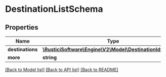 # DestinationListSchema

## Properties
Name | Type | Description | Notes
------------ | ------------- | ------------- | -------------
**destinations** | [**\RusticiSoftware\Engine\V2\Model\DestinationIdSchema[]**](DestinationIdSchema.md) |  | 
**more** | **string** |  | [optional] 

[[Back to Model list]](../README.md#documentation-for-models) [[Back to API list]](../README.md#documentation-for-api-endpoints) [[Back to README]](../README.md)


